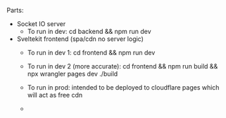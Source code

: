 

Parts:
- Socket IO server
    - To run in dev: cd backend && npm run dev
- Sveltekit frontend (spa/cdn no server logic)
    - To run in dev 1: cd frontend && npm run dev
    - To run in dev 2 (more accurate): cd frontend && npm run build && npx wrangler pages dev ./build
    
    - To run in prod: intended to be deployed to cloudflare pages which will act as free cdn
    - 